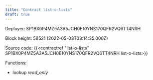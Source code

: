```yaml
---
title: "Contract list-o-lists"
draft: true
---
```

Deployer: SP1BX0P4MZ5A3A5JCH0E10YNS170QFR2VQ6TT4NRH


 



Block height: 58521 (2022-05-03T03:14:25.000Z)

Source code: {{<contractref "list-o-lists" SP1BX0P4MZ5A3A5JCH0E10YNS170QFR2VQ6TT4NRH list-o-lists>}}

Functions:

* lookup _read_only_
